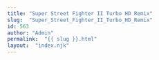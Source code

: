 ```yaml
---
title: "Super Street Fighter II Turbo HD Remix"
slug:  "Super_Street_Fighter_II_Turbo_HD_Remix"
id: 563
author: "Admin"
permalink:  "{{ slug }}.html"
layout:  "index.njk"
---
```



